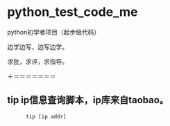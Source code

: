 python_test_code_me
===================

python初学者项目（起步级代码）

边学边写，边写边学。

求批，求评，求指导。


＋＝＝＝＝＝＝＝

##    tip  ip信息查询脚本，ip库来自taobao。
          tip [ip addr]

